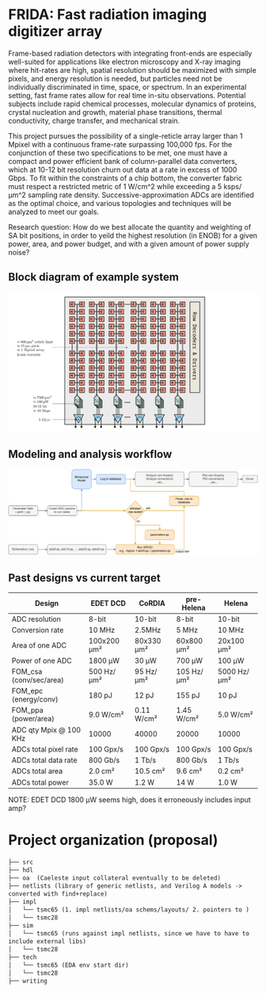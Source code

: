 # FRIDA: Fast radiation imaging digitizer array

Frame-based radiation detectors with integrating front-ends are especially well-suited for applications like electron microscopy and X-ray imaging where hit-rates are high, spatial resolution should be maximized with simple pixels, and energy resolution is needed, but particles need not be individually discriminated in time, space, or spectrum. In an experimental setting, fast frame rates allow for real time in-situ observations. Potential subjects include rapid chemical processes, molecular dynamics of proteins, crystal nucleation and growth, material phase transitions, thermal conductivity, charge transfer, and mechanical strain.

This project pursues the possibility of a single-reticle array larger than 1 Mpixel with a continuous frame-rate surpassing 100,000 fps. For the conjunction of these two specifications to be met, one must have a compact and power efficient bank of column-parallel data converters, which at 10-12 bit resolution churn out data at a rate in excess of 1000 Gbps. To fit within the constraints of a chip bottom, the converter fabric must respect a restricted metric of 1 W/cm^2 while exceeding a 5 ksps/µm^2 sampling rate density. Successive-approximation ADCs are identified as the optimal choice, and various topologies and techniques will be analyzed to meet our goals.

Research question: How do we best allocate the quantity and weighting of SA bit positions, in order to yeild the highest resolution (in ENOB) for a given power, area, and power budget, and with a given amount of power supply noise?

## Block diagram of example system

![](writing/caeleste2/arch.svg)

## Modeling and analysis workflow

![](writing/caeleste2/workflow.svg)

## Past designs vs current target

| Design                  | EDET DCD    | CoRDIA     | pre-Helena | Helena      |
|-------------------------|-------------|------------|------------|-------------|
| ADC resolution          | 8-bit       | 10-bit     | 8-bit      | 10-bit      |
| Conversion rate         | 10 MHz      | 2.5MHz     | 5 MHz      | 10 MHz      |
| Area of one ADC         | 100x200 μm² | 80x330 μm² | 60x800 μm² | 20x100 μm²  |
| Power of one ADC        | 1800 μW     | 30 μW      | 700 μW     | 100 μW      |
| FOM_csa (conv/sec/area) | 500 Hz/μm²  | 95 Hz/μm²  | 105 Hz/μm² | 5000 Hz/μm² |
| FOM_epc (energy/conv)   | 180 pJ      | 12 pJ      | 155 pJ     | 10 pJ       |
| FOM_ppa (power/area)    | 9.0 W/cm²   | 0.11 W/cm² | 1.45 W/cm² | 5.0 W/cm²   |
| ADC qty Mpix @ 100 KHz  | 10000       | 40000      | 20000      | 10000       |
| ADCs total pixel rate   | 100 Gpx/s   | 100 Gpx/s  | 100 Gpx/s  | 100 Gpx/s   |
| ADCs total data rate    | 800 Gb/s    | 1 Tb/s     | 800 Gb/s   | 1 Tb/s      |
| ADCs total area         | 2.0 cm²     | 10.5 cm²   | 9.6 cm²    | 0.2 cm²     |
| ADCs total power        | 35.0 W      | 1.2 W      | 14 W       | 1.0 W       |

NOTE: EDET DCD 1800 μW seems high, does it erroneously includes input amp?

# Project organization (proposal)

```
├── src
├── hdl
├── oa  (Caeleste input collateral eventually to be deleted)
├── netlists (library of generic netlists, and Verilog A models -> converted with find+replace)
├── impl
│   └── tsmc65 (1. impl netlists/oa schems/layouts/ 2. pointers to )
│   └── tsmc28
├── sim
│   └── tsmc65 (runs against impl netlists, since we have to have to include external libs)
│   └── tsmc28
├── tech
│   └── tsmc65 (EDA env start dir)
│   └── tsmc28
├── writing
```